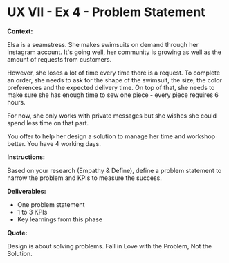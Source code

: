 # UX VII - Ex 4 - Problem Statement

**Context:** 

Elsa is a seamstress. She makes swimsuits on demand through her instagram account. It's going well, her community is growing as well as the amount of requests from customers. 

However, she loses a lot of time every time there is a request. To complete an order, she needs to ask for the shape of the swimsuit, the size, the color preferences and the expected delivery time. On top of that, she needs to make sure she has enough time to sew one piece - every piece requires 6 hours. 

For now, she only works with private messages but she wishes she could spend less time on that part. 

You offer to help her design a solution to manage her time and workshop better. You have 4 working days.

**Instructions:** 

Based on your research (Empathy & Define), define a problem statement to narrow the problem and KPIs to measure the success.

**Deliverables:** 

- One problem statement
- 1 to 3 KPIs
- Key learnings from this phase

**Quote:** 

Design is about solving problems. Fall in Love with the Problem, Not the Solution.